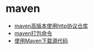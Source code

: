# maven
- [maven高版本使用http协议仓库](./maven高版本使用http协议仓库.md)
- [maven打包命令](./maven打包命令.md)
- [使用Maven下载源代码](./use-maven-dl-src.md)
